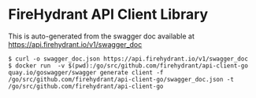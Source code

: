 # FireHydrant API Client Library

This is auto-generated from the swagger doc available at https://api.firehydrant.io/v1/swagger_doc

```
$ curl -o swagger_doc.json https://api.firehydrant.io/v1/swagger_doc
$ docker run  -v $(pwd):/go/src/github.com/firehydrant/api-client-go quay.io/goswagger/swagger generate client -f /go/src/github.com/firehydrant/api-client-go/swagger_doc.json -t /go/src/github.com/firehydrant/api-client-go
```
